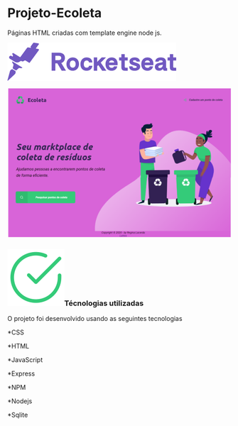 # Projeto-Ecoleta
Páginas HTML criadas com template engine node js.


![Next Level Week by](https://github.com/ReginaLPA/Projeto-Ecoleta/blob/master/public/asserts/rocketseat.svg)

![Primeira página](https://github.com/ReginaLPA/Projeto-Ecoleta/blob/master/public/asserts/imgEcoleta.PNG)

### ![check](https://github.com/ReginaLPA/Projeto-Ecoleta/blob/master/public/asserts/check.svg)Técnologias utilizadas                                      

O projeto foi desenvolvido usando as seguintes tecnologias

*CSS

*HTML

 *JavaScript
 
*Express        

*NPM

 *Nodejs 
 
 *Sqlite
 
 
